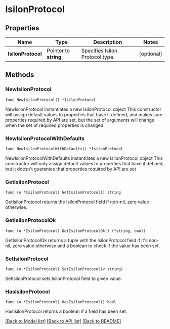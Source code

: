 # IsilonProtocol

## Properties

Name | Type | Description | Notes
------------ | ------------- | ------------- | -------------
**IsilonProtocol** | Pointer to **string** | Specifies Isilon Protocol type. | [optional] 

## Methods

### NewIsilonProtocol

`func NewIsilonProtocol() *IsilonProtocol`

NewIsilonProtocol instantiates a new IsilonProtocol object
This constructor will assign default values to properties that have it defined,
and makes sure properties required by API are set, but the set of arguments
will change when the set of required properties is changed

### NewIsilonProtocolWithDefaults

`func NewIsilonProtocolWithDefaults() *IsilonProtocol`

NewIsilonProtocolWithDefaults instantiates a new IsilonProtocol object
This constructor will only assign default values to properties that have it defined,
but it doesn't guarantee that properties required by API are set

### GetIsilonProtocol

`func (o *IsilonProtocol) GetIsilonProtocol() string`

GetIsilonProtocol returns the IsilonProtocol field if non-nil, zero value otherwise.

### GetIsilonProtocolOk

`func (o *IsilonProtocol) GetIsilonProtocolOk() (*string, bool)`

GetIsilonProtocolOk returns a tuple with the IsilonProtocol field if it's non-nil, zero value otherwise
and a boolean to check if the value has been set.

### SetIsilonProtocol

`func (o *IsilonProtocol) SetIsilonProtocol(v string)`

SetIsilonProtocol sets IsilonProtocol field to given value.

### HasIsilonProtocol

`func (o *IsilonProtocol) HasIsilonProtocol() bool`

HasIsilonProtocol returns a boolean if a field has been set.


[[Back to Model list]](../README.md#documentation-for-models) [[Back to API list]](../README.md#documentation-for-api-endpoints) [[Back to README]](../README.md)


